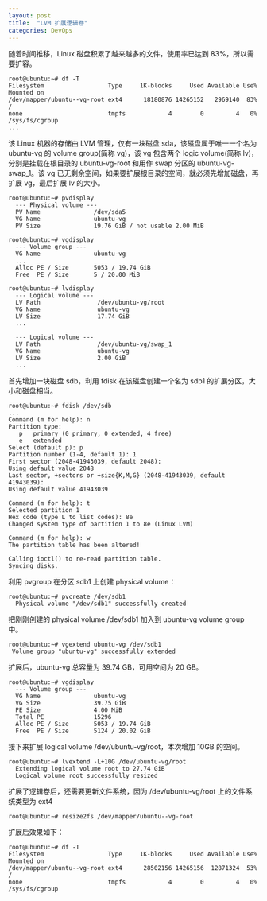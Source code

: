 ```yaml
---
layout: post
title:  "LVM 扩展逻辑卷"
categories: DevOps
---
```


随着时间推移，Linux 磁盘积累了越来越多的文件，使用率已达到 83%，所以需要扩容。

~~~ shell
root@ubuntu:~# df -T
Filesystem                  Type     1K-blocks     Used Available Use% Mounted on
/dev/mapper/ubuntu--vg-root ext4      18180876 14265152   2969140  83% /
none                        tmpfs            4        0         4   0% /sys/fs/cgroup
...
~~~

该 Linux 机器的存储由 LVM 管理，仅有一块磁盘 sda，该磁盘属于唯一一个名为 ubuntu-vg 的 volume group(简称  vg)，该 vg 包含两个 logic volume(简称 lv)，分别是挂载在根目录的 ubuntu-vg-root 和用作 swap 分区的 ubuntu-vg-swap_1。该 vg 已无剩余空间，如果要扩展根目录的空间，就必须先增加磁盘，再扩展 vg，最后扩展 lv 的大小。

~~~
root@ubuntu:~# pvdisplay
  --- Physical volume ---
  PV Name               /dev/sda5
  VG Name               ubuntu-vg
  PV Size               19.76 GiB / not usable 2.00 MiB
  
root@ubuntu:~# vgdisplay
  --- Volume group ---
  VG Name               ubuntu-vg
  ...
  Alloc PE / Size       5053 / 19.74 GiB
  Free  PE / Size       5 / 20.00 MiB

root@ubuntu:~# lvdisplay
  --- Logical volume ---
  LV Path                /dev/ubuntu-vg/root
  VG Name                ubuntu-vg
  LV Size                17.74 GiB
  ...

  --- Logical volume ---
  LV Path                /dev/ubuntu-vg/swap_1
  VG Name                ubuntu-vg
  LV Size                2.00 GiB
  ...
~~~

首先增加一块磁盘 sdb，利用 fdisk 在该磁盘创建一个名为 sdb1 的扩展分区，大小和磁盘相当。

~~~
root@ubuntu:~# fdisk /dev/sdb
...
Command (m for help): n
Partition type:
   p   primary (0 primary, 0 extended, 4 free)
   e   extended
Select (default p): p
Partition number (1-4, default 1): 1
First sector (2048-41943039, default 2048):
Using default value 2048
Last sector, +sectors or +size{K,M,G} (2048-41943039, default 41943039):
Using default value 41943039

Command (m for help): t
Selected partition 1
Hex code (type L to list codes): 8e
Changed system type of partition 1 to 8e (Linux LVM)

Command (m for help): w
The partition table has been altered!

Calling ioctl() to re-read partition table.
Syncing disks.
~~~

利用 pvgroup 在分区 sdb1 上创建 physical volume：

~~~
root@ubuntu:~# pvcreate /dev/sdb1
  Physical volume "/dev/sdb1" successfully created
~~~ 

把刚刚创建的 physical volume /dev/sdb1 加入到 ubuntu-vg volume group 中。

~~~
root@ubuntu:~# vgextend ubuntu-vg /dev/sdb1
 Volume group "ubuntu-vg" successfully extended
~~~

扩展后，ubuntu-vg 总容量为 39.74 GB，可用空间为 20 GB。

~~~
root@ubuntu:~# vgdisplay
  --- Volume group ---
  VG Name               ubuntu-vg
  VG Size               39.75 GiB
  PE Size               4.00 MiB
  Total PE              15296
  Alloc PE / Size       5053 / 19.74 GiB
  Free  PE / Size       5124 / 20.02 GiB
~~~

接下来扩展 logical volume /dev/ubuntu-vg/root，本次增加 10GB 的空间。

~~~
root@ubuntu:~# lvextend -L+10G /dev/ubuntu-vg/root
  Extending logical volume root to 27.74 GiB
  Logical volume root successfully resized
~~~

扩展了逻辑卷后，还需要更新文件系统，因为 /dev/ubuntu-vg/root 上的文件系统类型为 ext4

~~~
root@ubuntu:~# resize2fs /dev/mapper/ubuntu--vg-root
~~~

扩展后效果如下：

~~~
root@ubuntu:~# df -T
Filesystem                  Type     1K-blocks     Used Available Use% Mounted on
/dev/mapper/ubuntu--vg-root ext4      28502156 14265156  12871324  53% /
none                        tmpfs            4        0         4   0% /sys/fs/cgroup
~~~